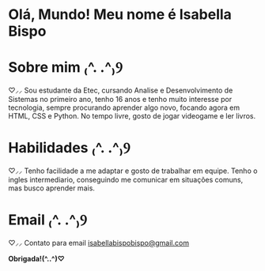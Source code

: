 # Olá, Mundo! Meu nome é Isabella Bispo 

# Sobre mim ₍^. .^₎Ⳋ

♡⸝⸝ Sou estudante da Etec, cursando Analise e Desenvolvimento de Sistemas no primeiro ano, tenho 16 anos e tenho muito interesse por tecnologia, 
sempre procurando aprender algo novo, focando agora em HTML, CSS e Python. No tempo livre, gosto de jogar videogame e ler livros. 

# Habilidades ₍^. .^₎Ⳋ

♡⸝⸝ Tenho facilidade a me adaptar e gosto de trabalhar em equipe. Tenho o ingles intermediario, conseguindo me comunicar em situações comuns, mas busco aprender mais.

# Email ₍^. .^₎Ⳋ

♡⸝⸝ Contato para email  [isabellabispobispo@gmail.com](mailto:isabellabispobispo@email.com)

**Obrigada!(^..^)♡︎**
